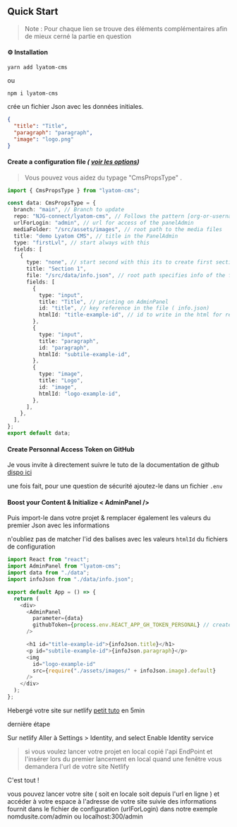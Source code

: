 ## Quick Start

> Note : Pour chaque lien se trouve des éléments complémentaires afin de mieux cerné la partie en question

<div id="installation"></div>

#### ⚙️ Installation

```
yarn add lyatom-cms
```

ou

```
npm i lyatom-cms
```

crée un fichier Json avec les données initiales.

```json
{
  "title": "Title",
  "paragraph": "paragraph",
  "image": "logo.png"
}
```

<div id="configuration"></div>

#### Create a configuration file _( [voir les options](../configurationFile.md))_

> Vous pouvez vous aidez du typage "CmsPropsType" .

```typescript
import { CmsPropsType } from "lyatom-cms";

const data: CmsPropsType = {
  branch: "main", // Branch to update
  repo: "NJG-connect/lyatom-cms", // Follows the pattern [org-or-username]/[repo-name]
  urlForLogin: "admin", // url for access of the panelAdmin
  mediaFolder: "/src/assets/images", // root path to the media files
  title: "demo Lyatom CMS", // title in the PanelAdmin
  type: "firstLvl", // start always with this
  fields: [
    {
      type: "none", // start second with this its to create first section on Panel
      title: "Section 1",
      file: "/src/data/info.json", // root path specifies info of the first section
      fields: [
        {
          type: "input",
          title: "Title", // printing on AdminPanel
          id: "title", // key reference in the file ( info.json)
          htmlId: "title-example-id", // id to write in the html for real time editing
        },
        {
          type: "input",
          title: "paragraph",
          id: "paragraph",
          htmlId: "subtile-example-id",
        },
        {
          type: "image",
          title: "Logo",
          id: "image",
          htmlId: "logo-example-id",
        },
      ],
    },
  ],
};
export default data;
```

<div id="pat"></div>

#### Create Personnal Access Token on GitHub

Je vous invite à directement suivre le tuto de la documentation de github [dispo ici](https://docs.github.com/en/authentication/keeping-your-account-and-data-secure/creating-a-personal-access-token)

une fois fait, pour une question de sécurité ajoutez-le dans un fichier `.env`

<div id="initAdminPanel"></div>

#### Boost your Content & Initialize < AdminPanel />

Puis import-le dans votre projet & remplacer également les valeurs du premier Json avec les informations

n'oubliez pas de matcher l'id des balises avec les valeurs `htmlId` du fichiers de configuration

```javascript
import React from "react";
import AdminPanel from "lyatom-cms";
import data from "./data";
import infoJson from "./data/info.json";

export default App = () => {
  return (
    <div>
      <AdminPanel
        parameter={data}
        githubToken={process.env.REACT_APP_GH_TOKEN_PERSONAL} // create a PAT on github and add it to the .env
      />

      <h1 id="title-example-id">{infoJson.title}</h1>
      <p id="subtile-example-id">{infoJson.paragraph}</p>
      <img
        id="logo-example-id"
        src={require("./assets/images/" + infoJson.image).default}
      />
    </div>
  );
};
```

Hebergé votre site sur netlify [petit tuto](https://www.netlify.com/blog/2016/10/27/a-step-by-step-guide-deploying-a-static-site-or-single-page-app/) en 5min

dernière étape

Sur netlify Aller à Settings > Identity, and select Enable Identity service

> si vous voulez lancer votre projet en local copié l'api EndPoint et l'insérer lors du premier lancement en local quand une fenêtre vous demandera l'url de votre site Netlify

C'est tout !

vous pouvez lancer votre site ( soit en locale soit depuis l'url en ligne ) et accéder à votre espace à l'adresse de votre site suivie des informations fournit dans le fichier de configuration (urlForLogin) dans notre exemple nomdusite.com/admin ou localhost:300/admin
